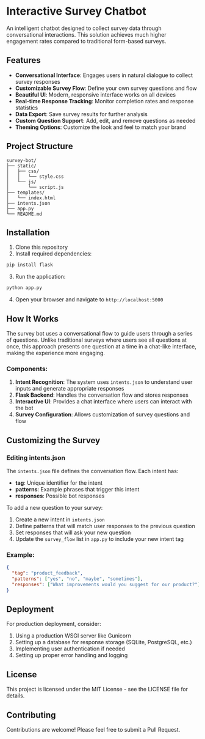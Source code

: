 # Interactive Survey Chatbot

An intelligent chatbot designed to collect survey data through conversational interactions. This solution achieves much higher engagement rates compared to traditional form-based surveys.

## Features

- **Conversational Interface**: Engages users in natural dialogue to collect survey responses
- **Customizable Survey Flow**: Define your own survey questions and flow
- **Beautiful UI**: Modern, responsive interface works on all devices
- **Real-time Response Tracking**: Monitor completion rates and response statistics
- **Data Export**: Save survey results for further analysis
- **Custom Question Support**: Add, edit, and remove questions as needed
- **Theming Options**: Customize the look and feel to match your brand

## Project Structure

```
survey-bot/
├── static/
│   ├── css/
│   │   └── style.css
│   └── js/
│       └── script.js
├── templates/
│   └── index.html
├── intents.json
├── app.py
└── README.md
```

## Installation

1. Clone this repository
2. Install required dependencies:

```bash
pip install flask
```

3. Run the application:

```bash
python app.py
```

4. Open your browser and navigate to `http://localhost:5000`

## How It Works

The survey bot uses a conversational flow to guide users through a series of questions. Unlike traditional surveys where users see all questions at once, this approach presents one question at a time in a chat-like interface, making the experience more engaging.

### Components:

1. **Intent Recognition**: The system uses `intents.json` to understand user inputs and generate appropriate responses
2. **Flask Backend**: Handles the conversation flow and stores responses
3. **Interactive UI**: Provides a chat interface where users can interact with the bot
4. **Survey Configuration**: Allows customization of survey questions and flow

## Customizing the Survey

### Editing intents.json

The `intents.json` file defines the conversation flow. Each intent has:

- **tag**: Unique identifier for the intent
- **patterns**: Example phrases that trigger this intent
- **responses**: Possible bot responses

To add a new question to your survey:

1. Create a new intent in `intents.json`
2. Define patterns that will match user responses to the previous question
3. Set responses that will ask your new question
4. Update the `survey_flow` list in `app.py` to include your new intent tag

### Example:

```json
{
  "tag": "product_feedback",
  "patterns": ["yes", "no", "maybe", "sometimes"],
  "responses": ["What improvements would you suggest for our product?"]
}
```

## Deployment

For production deployment, consider:

1. Using a production WSGI server like Gunicorn
2. Setting up a database for response storage (SQLite, PostgreSQL, etc.)
3. Implementing user authentication if needed
4. Setting up proper error handling and logging

## License

This project is licensed under the MIT License - see the LICENSE file for details.

## Contributing

Contributions are welcome! Please feel free to submit a Pull Request.